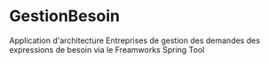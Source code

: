 # GestionBesoin
Application d'architecture Entreprises de gestion des demandes des expressions de besoin via le Freamworks Spring Tool  
